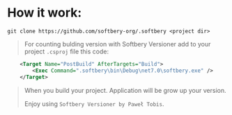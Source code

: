 # How it work:
```git
git clone https://github.com/softbery-org/.softbery <project dir>
```
> For counting bulding version with Softbery Versioner add to your project `.csproj` file this code:
> 
```xml
    <Target Name="PostBuild" AfterTargets="Build">
        <Exec Command=".softbery\bin\Debug\net7.0\softbery.exe" />
    </Target>
```






> When you build your project. Application will be grow up your version.
> 
> Enjoy using `Softbery Versioner by Paweł Tobis`.